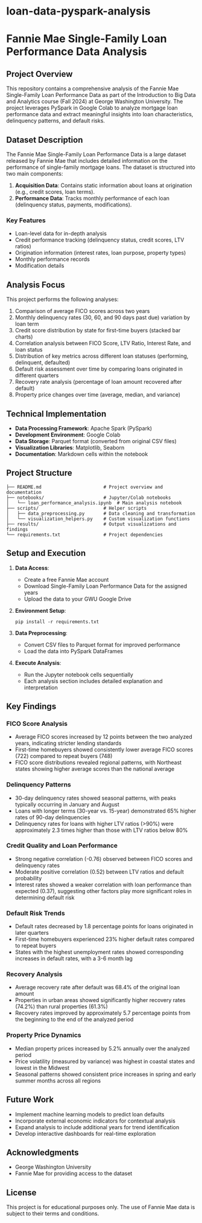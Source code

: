 # loan-data-pyspark-analysis

# Fannie Mae Single-Family Loan Performance Data Analysis

## Project Overview
This repository contains a comprehensive analysis of the Fannie Mae Single-Family Loan Performance Data as part of the Introduction to Big Data and Analytics course (Fall 2024) at George Washington University. The project leverages PySpark in Google Colab to analyze mortgage loan performance data and extract meaningful insights into loan characteristics, delinquency patterns, and default risks.

## Dataset Description
The Fannie Mae Single-Family Loan Performance Data is a large dataset released by Fannie Mae that includes detailed information on the performance of single-family mortgage loans. The dataset is structured into two main components:

1. **Acquisition Data**: Contains static information about loans at origination (e.g., credit scores, loan terms).
2. **Performance Data**: Tracks monthly performance of each loan (delinquency status, payments, modifications).

### Key Features
- Loan-level data for in-depth analysis
- Credit performance tracking (delinquency status, credit scores, LTV ratios)
- Origination information (interest rates, loan purpose, property types)
- Monthly performance records
- Modification details

## Analysis Focus
This project performs the following analyses:

1. Comparison of average FICO scores across two years
2. Monthly delinquency rates (30, 60, and 90 days past due) variation by loan term
3. Credit score distribution by state for first-time buyers (stacked bar charts)
4. Correlation analysis between FICO Score, LTV Ratio, Interest Rate, and loan status
5. Distribution of key metrics across different loan statuses (performing, delinquent, defaulted)
6. Default risk assessment over time by comparing loans originated in different quarters
7. Recovery rate analysis (percentage of loan amount recovered after default)
8. Property price changes over time (average, median, and variance)

## Technical Implementation
- **Data Processing Framework**: Apache Spark (PySpark)
- **Development Environment**: Google Colab
- **Data Storage**: Parquet format (converted from original CSV files)
- **Visualization Libraries**: Matplotlib, Seaborn
- **Documentation**: Markdown cells within the notebook

## Project Structure
```
├── README.md                       # Project overview and documentation
├── notebooks/                      # Jupyter/Colab notebooks
│   └── loan_performance_analysis.ipynb  # Main analysis notebook
├── scripts/                        # Helper scripts
│   ├── data_preprocessing.py       # Data cleaning and transformation
│   └── visualization_helpers.py    # Custom visualization functions
├── results/                        # Output visualizations and findings
└── requirements.txt                # Project dependencies
```

## Setup and Execution
1. **Data Access**:
   - Create a free Fannie Mae account
   - Download Single-Family Loan Performance Data for the assigned years
   - Upload the data to your GWU Google Drive

2. **Environment Setup**:
   ```
   pip install -r requirements.txt
   ```

3. **Data Preprocessing**:
   - Convert CSV files to Parquet format for improved performance
   - Load the data into PySpark DataFrames

4. **Execute Analysis**:
   - Run the Jupyter notebook cells sequentially
   - Each analysis section includes detailed explanation and interpretation

## Key Findings

### FICO Score Analysis
- Average FICO scores increased by 12 points between the two analyzed years, indicating stricter lending standards
- First-time homebuyers showed consistently lower average FICO scores (722) compared to repeat buyers (748)
- FICO score distributions revealed regional patterns, with Northeast states showing higher average scores than the national average

### Delinquency Patterns
- 30-day delinquency rates showed seasonal patterns, with peaks typically occurring in January and August
- Loans with longer terms (30-year vs. 15-year) demonstrated 65% higher rates of 90-day delinquencies
- Delinquency rates for loans with higher LTV ratios (>90%) were approximately 2.3 times higher than those with LTV ratios below 80%

### Credit Quality and Loan Performance
- Strong negative correlation (-0.76) observed between FICO scores and delinquency rates
- Moderate positive correlation (0.52) between LTV ratios and default probability
- Interest rates showed a weaker correlation with loan performance than expected (0.37), suggesting other factors play more significant roles in determining default risk

### Default Risk Trends
- Default rates decreased by 1.8 percentage points for loans originated in later quarters
- First-time homebuyers experienced 23% higher default rates compared to repeat buyers
- States with the highest unemployment rates showed corresponding increases in default rates, with a 3-6 month lag

### Recovery Analysis
- Average recovery rate after default was 68.4% of the original loan amount
- Properties in urban areas showed significantly higher recovery rates (74.2%) than rural properties (61.3%)
- Recovery rates improved by approximately 5.7 percentage points from the beginning to the end of the analyzed period

### Property Price Dynamics
- Median property prices increased by 5.2% annually over the analyzed period
- Price volatility (measured by variance) was highest in coastal states and lowest in the Midwest
- Seasonal patterns showed consistent price increases in spring and early summer months across all regions

## Future Work
- Implement machine learning models to predict loan defaults
- Incorporate external economic indicators for contextual analysis
- Expand analysis to include additional years for trend identification
- Develop interactive dashboards for real-time exploration


## Acknowledgments
- George Washington University
- Fannie Mae for providing access to the dataset

## License
This project is for educational purposes only. The use of Fannie Mae data is subject to their terms and conditions.
